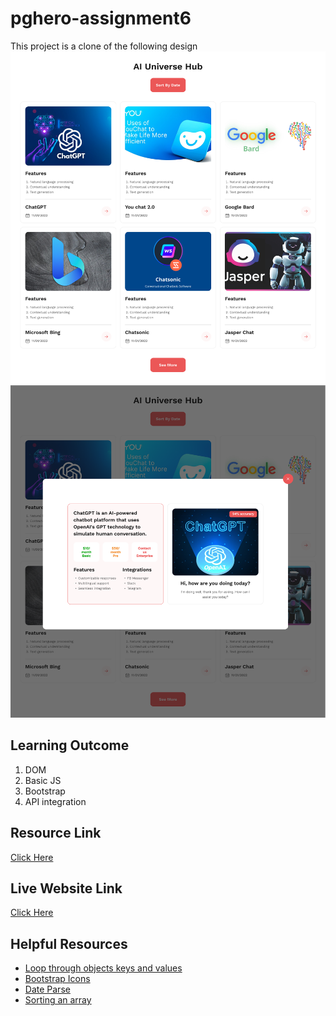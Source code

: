 # pghero-assignment6

This project is a clone of the following design
![Alt text](frame1.png)
![Alt text](frame2.png)

## Learning Outcome
1. DOM
2. Basic JS
3. Bootstrap
4. API integration

## Resource Link
[Click Here](https://github.com/ProgrammingHero1/AI-universe-hub)

## Live Website Link
[Click Here](https://chipper-duckanoo-d30b1e.netlify.app/)

## Helpful Resources
- [Loop through objects keys and values](https://flexiple.com/javascript/loop-through-object-javascript/)
- [Bootstrap Icons](https://www.tutorialrepublic.com/twitter-bootstrap-tutorial/bootstrap-icons.php)
- [Date Parse](https://developer.mozilla.org/en-US/docs/Web/JavaScript/Reference/Global_Objects/Date/parse)
- [Sorting an array](https://www.scaler.com/topics/javascript-sort-an-array-of-objects/)